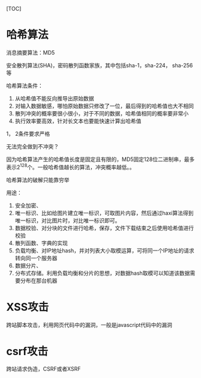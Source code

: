 [TOC]

# 哈希算法

消息摘要算法：MD5

安全散列算法(SHA)，密码散列函数家族，其中包括sha-1，sha-224， sha-256等

哈希算法条件：

1. 从哈希值不能反向推导出原始数据
2. 对输入数据敏感，哪怕原始数据只修改了一位，最后得到的哈希值也大不相同
3. 散列冲突的概率要很小很小，对于不同的数据，哈希值相同的概率要非常小
4. 执行效率要高效，针对长文本也要能快速计算出哈希值

1， 2条件要求严格

无法完全做到不冲突？

因为哈希算法产生的哈希值长度是固定且有限的，MD5固定128位二进制串，最多表示$2^{128}$个。一般哈希值越长的算法，冲突概率越低。。

哈希算法的破解只能靠穷举

用途：

1. 安全加密、
2. 唯一标识、比如给图片建立唯一标识，可取图片内容，然后通过haxi算法得到唯一标识，对比图片时，对比唯一标识即可。
3. 数据校验、对分块的文件进行哈希，保存，文件下载结束之后使用哈希值进行校验
4. 散列函数、字典的实现
5. 负载均衡、对IP地址hash，并对列表大小取模运算，可将同一个IP地址的请求转向同一个服务器
6. 数据分片、
7. 分布式存储。利用负载均衡和分片的思想，对数据hash取模可以知道该数据需要分布在那台机器

# XSS攻击

跨站脚本攻击，利用网页代码中的漏洞，一般是javascript代码中的漏洞

# csrf攻击

跨站请求伪造，CSRF或者XSRF

